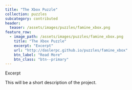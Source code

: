 ```yaml
---
title: "The Xbox Puzzle"
collection: puzzles
subcategory: contributed
header: 
  teaser: /assets/images/puzzles/famine_xbox.png
feature_row: 
  - image_path: /assets/images/puzzles/famine_xbox.png
    title: "The Xbox Puzzle"
    excerpt: "Excerpt"
    url: "http://daslerpc.github.io/puzzles/famine_xbox"
    btn_label: "Read More"
    btn_class: "btn--primary"
---
```


Excerpt

This will be a short description of the project.